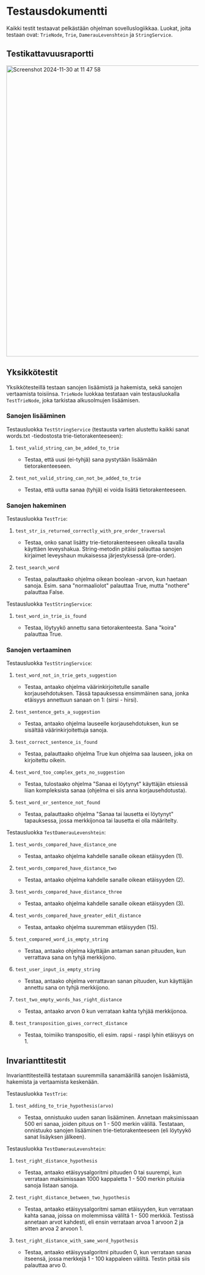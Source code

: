 # Testausdokumentti

Kaikki testit testaavat pelkästään ohjelman sovelluslogiikkaa. Luokat, joita testaan ovat: `TrieNode`, `Trie`, `DamerauLevenshtein` ja `StringService`.

## Testikattavuusraportti

<img width="762" alt="Screenshot 2024-11-30 at 11 47 58" src="https://github.com/user-attachments/assets/55d4bd5e-ff07-4a1d-beec-466324ca15fc">

## Yksikkötestit

Yksikkötesteillä testaan sanojen lisäämistä ja hakemista, sekä sanojen vertaamista toisiinsa. `TrieNode` luokkaa testataan vain testausluokalla `TestTrieNode`, joka tarkistaa alkusolmujen lisäämisen.

### Sanojen lisääminen

Testausluokka `TestStringService` (testausta varten alustettu kaikki sanat words.txt -tiedostosta trie-tietorakenteeseen):

1. `test_valid_string_can_be_added_to_trie`

   - Testaa, että uusi (ei-tyhjä) sana pystytään lisäämään tietorakenteeseen.

2. `test_not_valid_string_can_not_be_added_to_trie`

   - Testaa, että uutta sanaa (tyhjä) ei voida lisätä tietorakenteeseen.

### Sanojen hakeminen

Testausluokka `TestTrie`:

1. `test_str_is_returned_correctly_with_pre_order_traversal`

   - Testaa, onko sanat lisätty trie-tietorakenteeseen oikealla tavalla käyttäen leveyshakua. String-metodin pitäisi palauttaa sanojen kirjaimet leveyshaun mukaisessa järjestyksessä (pre-order).

2. `test_search_word`

   - Testaa, palauttaako ohjelma oikean boolean -arvon, kun haetaan sanoja. Esim. sana "normaaliolot" palauttaa True, mutta "nothere" palauttaa False.

Testausluokka `TestStringService`:

1. `test_word_in_trie_is_found`

   - Testaa, löytyykö annettu sana tietorakenteesta. Sana "koira" palauttaa True.

### Sanojen vertaaminen

Testausluokka `TestStringService`:

1. `test_word_not_in_trie_gets_suggestion`

   - Testaa, antaako ohjelma väärinkirjoitetulle sanalle korjausehdotuksen. Tässä tapauksessa ensimmäinen sana, jonka etäisyys annettuun sanaan on 1: (sirsi - hirsi).

2. `test_sentence_gets_a_suggestion`

   - Testaa, antaako ohjelma lauseelle korjausehdotuksen, kun se sisältää väärinkirjoitettuja sanoja.

3. `test_correct_sentence_is_found`

   - Testaa, palauttaako ohjelma True kun ohjelma saa lauseen, joka on kirjoitettu oikein.

4. `test_word_too_complex_gets_no_suggestion`

   - Testaa, tulostaako ohjelma "Sanaa ei löytynyt" käyttäjän etsiessä liian kompleksista sanaa (ohjelma ei siis anna korjausehdotusta).

5. `test_word_or_sentence_not_found`

   - Testaa, palauttaako ohjelma "Sanaa tai lausetta ei löytynyt" tapauksessa, jossa merkkijonoa tai lausetta ei olla määritelty.

Testausluokka `TestDamerauLevenshtein`:

1. `test_words_compared_have_distance_one`

   - Testaa, antaako ohjelma kahdelle sanalle oikean etäisyyden (1).

2. `test_words_compared_have_distance_two`

   - Testaa, antaako ohjelma kahdelle sanalle oikean etäisyyden (2).

3. `test_words_compared_have_distance_three`

   - Testaa, antaako ohjelma kahdelle sanalle oikean etäisyyden (3).

4. `test_words_compared_have_greater_edit_distance`

   - Testaa, antaako ohjelma suuremman etäisyyden (15).

5. `test_compared_word_is_empty_string`

   - Testaa, antaako ohjelma käyttäjän antaman sanan pituuden, kun verrattava sana on tyhjä merkkijono.

6. `test_user_input_is_empty_string`

   - Testaa, antaako ohjelma verrattavan sanan pituuden, kun käyttäjän annettu sana on tyhjä merkkijono.

7. `test_two_empty_words_has_right_distance`

   - Testaa, antaako arvon 0 kun verrataan kahta tyhjää merkkijonoa.

8. `test_transposition_gives_correct_distance`

   - Testaa, toimiiko transpositio, eli esim. rapsi - raspi lyhin etäisyys on 1.

## Invarianttitestit

Invarianttitesteillä testataan suuremmilla sanamäärillä sanojen lisäämistä, hakemista ja vertaamista keskenään.

Testausluokka `TestTrie`:

1. `test_adding_to_trie_hypothesis(arvo)`

   - Testaa, onnistuuko uuden sanan lisääminen. Annetaan maksimissaan 500 eri sanaa, joiden pituus on 1 - 500 merkin välillä. Testataan, onnistuuko sanojen lisääminen trie-tietorakenteeseen (eli löytyykö sanat lisäyksen jälkeen).

Testausluokka `TestDamerauLevenshtein`:

1. `test_right_distance_hypothesis`

   - Testaa, antaako etäisyysalgoritmi pituuden 0 tai suurempi, kun verrataan maksimissaan 1000 kappaletta 1 - 500 merkin pituisia sanoja listaan sanoja.

2. `test_right_distance_between_two_hypothesis`

   - Testaa, antaako etäisyysalgoritmi saman etäisyyden, kun verrataan kahta sanaa, joissa on molemmissa väliltä 1 - 500 merkkiä. Testissä annetaan arvot kahdesti, eli ensin verrataan arvoa 1 arvoon 2 ja sitten arvoa 2 arvoon 1.

3. `test_right_distance_with_same_word_hypothesis`

   - Testaa, antaako etäisyysalgoritmi pituuden 0, kun verrataan sanaa itseensä, jossa merkkejä 1 - 100 kappaleen väliltä. Testin pitää siis palauttaa arvo 0.
